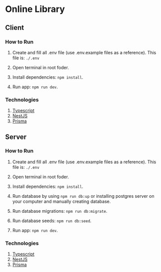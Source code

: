 # Online Library

## Client

### How to Run

1. Create and fill all .env file (use .env.example files as a reference). This file is: `./.env`

2. Open terminal in root foder.

3. Install dependencies: `npm install`.

4. Run app: `npm run dev`.

### Technologies

1. [Typescript](https://www.typescriptlang.org/)
2. [NestJS](https://docs.nestjs.com/)
3. [Prisma](https://www.prisma.io/)

## Server

### How to Run

1. Create and fill all .env file (use .env.example files as a reference). This file is: `./.env`

2. Open terminal in root foder.

3. Install dependencies: `npm install`.

4. Run database by using `npm run db:up` or installing postgres server on your computer and manually creating database.

5. Run database migrations: `npm run db:migrate`.

6. Run database seeds: `npm run db:seed`.

7. Run app: `npm run dev`.

### Technologies

1. [Typescript](https://www.typescriptlang.org/)
2. [NestJS](https://docs.nestjs.com/)
3. [Prisma](https://www.prisma.io/)
